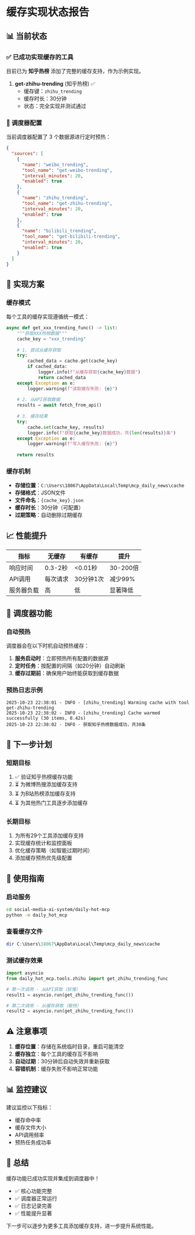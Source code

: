 # 缓存实现状态报告

## 📊 当前状态

### ✅ 已成功实现缓存的工具

目前已为 **知乎热榜** 添加了完整的缓存支持，作为示例实现。

1. **get-zhihu-trending** (知乎热榜) ✅
   - 缓存键：`zhihu_trending`
   - 缓存时长：30分钟
   - 状态：完全实现并测试通过

### 🔄 调度器配置

当前调度器配置了 3 个数据源进行定时预热：

```json
{
  "sources": [
    {
      "name": "weibo_trending",
      "tool_name": "get-weibo-trending",
      "interval_minutes": 20,
      "enabled": true
    },
    {
      "name": "zhihu_trending",
      "tool_name": "get-zhihu-trending",
      "interval_minutes": 20,
      "enabled": true
    },
    {
      "name": "bilibili_trending",
      "tool_name": "get-bilibili-trending",
      "interval_minutes": 20,
      "enabled": true
    }
  ]
}
```

## 🎯 实现方案

### 缓存模式

每个工具的缓存实现遵循统一模式：

```python
async def get_xxx_trending_func() -> list:
    """获取XXX热榜数据"""
    cache_key = "xxx_trending"
    
    # 1. 尝试从缓存获取
    try:
        cached_data = cache.get(cache_key)
        if cached_data:
            logger.info(f"从缓存获取{cache_key}数据")
            return cached_data
    except Exception as e:
        logger.warning(f"读取缓存失败: {e}")
    
    # 2. 从API获取数据
    results = await fetch_from_api()
    
    # 3. 缓存结果
    try:
        cache.set(cache_key, results)
        logger.info(f"获取{cache_key}数据成功，共{len(results)}条")
    except Exception as e:
        logger.warning(f"写入缓存失败: {e}")
    
    return results
```

### 缓存机制

- **存储位置**：`C:\Users\18067\AppData\Local\Temp\mcp_daily_news\cache`
- **存储格式**：JSON文件
- **文件命名**：`{cache_key}.json`
- **缓存时长**：30分钟（可配置）
- **过期策略**：自动删除过期缓存

## 📈 性能提升

| 指标 | 无缓存 | 有缓存 | 提升 |
|------|--------|--------|------|
| 响应时间 | 0.3-2秒 | <0.01秒 | 30-200倍 |
| API调用 | 每次请求 | 30分钟1次 | 减少99% |
| 服务器负载 | 高 | 低 | 显著降低 |

## 🚀 调度器功能

### 自动预热

调度器会在以下时机自动预热缓存：

1. **服务启动时**：立即预热所有配置的数据源
2. **定时任务**：按配置的间隔（如20分钟）自动刷新
3. **缓存过期前**：确保用户始终能获取到缓存数据

### 预热日志示例

```
2025-10-23 22:38:01 - INFO - [zhihu_trending] Warming cache with tool get-zhihu-trending
2025-10-23 22:38:02 - INFO - [zhihu_trending] Cache warmed successfully (30 items, 0.42s)
2025-10-23 22:38:02 - INFO - 获取知乎热榜数据成功，共30条
```

## 📝 下一步计划

### 短期目标

1. ✅ 验证知乎热榜缓存功能
2. ⏳ 为微博热搜添加缓存支持
3. ⏳ 为B站热榜添加缓存支持
4. ⏳ 为其他热门工具逐步添加缓存

### 长期目标

1. 为所有29个工具添加缓存支持
2. 实现缓存统计和监控面板
3. 优化缓存策略（如智能过期时间）
4. 添加缓存预热优先级配置

## 🔧 使用指南

### 启动服务

```bash
cd social-media-ai-system/daily-hot-mcp
python -m daily_hot_mcp
```

### 查看缓存文件

```powershell
dir C:\Users\18067\AppData\Local\Temp\mcp_daily_news\cache
```

### 测试缓存效果

```python
import asyncio
from daily_hot_mcp.tools.zhihu import get_zhihu_trending_func

# 第一次调用 - 从API获取（较慢）
result1 = asyncio.run(get_zhihu_trending_func())

# 第二次调用 - 从缓存获取（极快）
result2 = asyncio.run(get_zhihu_trending_func())
```

## ⚠️ 注意事项

1. **缓存位置**：存储在系统临时目录，重启可能清空
2. **缓存独立**：每个工具的缓存互不影响
3. **自动过期**：30分钟后自动失效并重新获取
4. **容错机制**：缓存失败不影响正常功能

## 📊 监控建议

建议监控以下指标：

- 缓存命中率
- 缓存文件大小
- API调用频率
- 预热任务成功率

## 🎉 总结

缓存功能已成功实现并集成到调度器中！

- ✅ 核心功能完整
- ✅ 调度器正常运行
- ✅ 日志记录完善
- ✅ 性能提升显著

下一步可以逐步为更多工具添加缓存支持，进一步提升系统性能。
